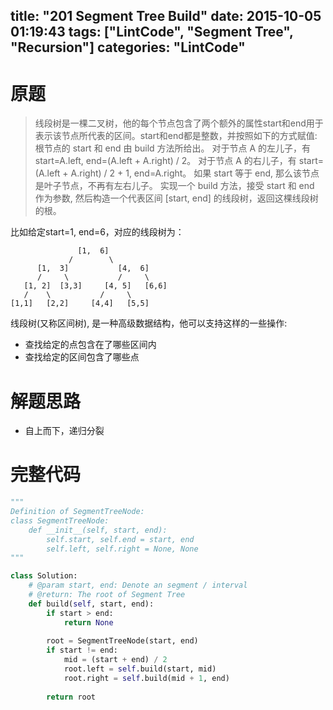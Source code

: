 title: "201 Segment Tree Build"
date: 2015-10-05 01:19:43
tags: ["LintCode", "Segment Tree", "Recursion"]
categories: "LintCode"
---

# 原题
>线段树是一棵二叉树，他的每个节点包含了两个额外的属性start和end用于表示该节点所代表的区间。start和end都是整数，并按照如下的方式赋值:
根节点的 start 和 end 由 build 方法所给出。
对于节点 A 的左儿子，有 start=A.left, end=(A.left + A.right) / 2。
对于节点 A 的右儿子，有 start=(A.left + A.right) / 2 + 1, end=A.right。
如果 start 等于 end, 那么该节点是叶子节点，不再有左右儿子。
实现一个 build 方法，接受 start 和 end 作为参数, 然后构造一个代表区间 [start, end] 的线段树，返回这棵线段树的根。

比如给定start=1, end=6，对应的线段树为：
```
               [1,  6]
             /        \
      [1,  3]           [4,  6]
      /     \           /     \
   [1, 2]  [3,3]     [4, 5]   [6,6]
   /    \           /     \
[1,1]   [2,2]     [4,4]   [5,5]
```
线段树(又称区间树), 是一种高级数据结构，他可以支持这样的一些操作:
 * 查找给定的点包含在了哪些区间内
 * 查找给定的区间包含了哪些点

# 解题思路
* 自上而下，递归分裂

# 完整代码
```python
"""
Definition of SegmentTreeNode:
class SegmentTreeNode:
    def __init__(self, start, end):
        self.start, self.end = start, end
        self.left, self.right = None, None
"""

class Solution:	
    # @param start, end: Denote an segment / interval
    # @return: The root of Segment Tree
    def build(self, start, end):
        if start > end:
            return None
            
        root = SegmentTreeNode(start, end)
        if start != end:
            mid = (start + end) / 2
            root.left = self.build(start, mid)
            root.right = self.build(mid + 1, end)
        
        return root
```
